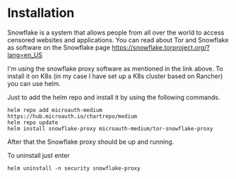 
# Installation

Snowflake is a system that allows people from all over the world to access censored websites and applications. You can read about Tor and Snowflake as software on the Snowflake page https://snowflake.torproject.org/?lang=en_US

I'm using the snowflake proxy software as mentioned in the link above. To install it on K8s (in my case I have set up a K8s cluster based on Rancher) you can use helm.

Just to add the helm repo and install it by using the following commands.

```
helm repo add microauth-medium https://hub.microauth.io/chartrepo/medium
helm repo update
helm install snowflake-proxy microauth-medium/tor-snowflake-proxy
```

After that the Snowflake proxy should be up and running.

To uninstall just enter

```
helm uninstall -n security snowflake-proxy
```